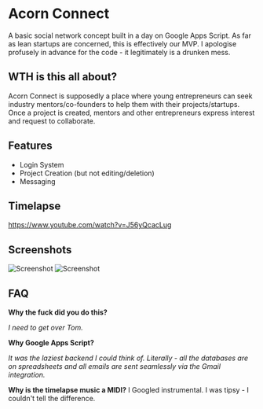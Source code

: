 # Acorn Connect
A basic social network concept built in a day on Google Apps Script. As far as lean startups are concerned, this is effectively our MVP. I apologise profusely in advance for the code - it legitimately is a drunken mess.

## WTH is this all about?
Acorn Connect is supposedly a place where young entrepreneurs can seek industry mentors/co-founders to help them with their projects/startups. Once a project is created, mentors and other entrepreneurs express interest and request to collaborate.

## Features
* Login System
* Project Creation (but not editing/deletion)
* Messaging

## Timelapse
https://www.youtube.com/watch?v=J56yQcacLug

## Screenshots
![Screenshot](http://i.imgur.com/cjYXzhT.png)
![Screenshot](http://i.imgur.com/rBWQZWS.png)

## FAQ
__Why the fuck did you do this?__

_I need to get over Tom._

__Why Google Apps Script?__

_It was the laziest backend I could think of. Literally - all the databases are on spreadsheets and all emails are sent seamlessly via the Gmail integration._

__Why is the timelapse music a MIDI?__
I Googled instrumental. I was tipsy - I couldn't tell the difference.
